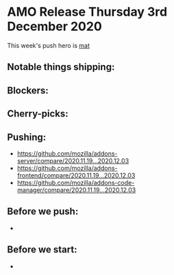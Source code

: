 # AMO Release Thursday 3rd December 2020

This week's push hero is [mat](https://github.com/diox)

## Notable things shipping:

## Blockers:

## Cherry-picks:

## Pushing:

- https://github.com/mozilla/addons-server/compare/2020.11.19...2020.12.03
- https://github.com/mozilla/addons-frontend/compare/2020.11.19...2020.12.03
- https://github.com/mozilla/addons-code-manager/compare/2020.11.19...2020.12.03

## Before we push:

- 

## Before we start:

-
